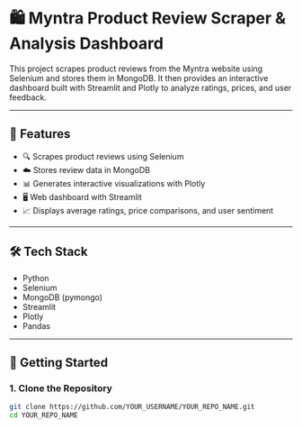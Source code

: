 # 🛍️ Myntra Product Review Scraper & Analysis Dashboard

This project scrapes product reviews from the Myntra website using Selenium and stores them in MongoDB. It then provides an interactive dashboard built with Streamlit and Plotly to analyze ratings, prices, and user feedback.

---

## 📌 Features

- 🔍 Scrapes product reviews using Selenium
- ☁️ Stores review data in MongoDB
- 📊 Generates interactive visualizations with Plotly
- 🖥️ Web dashboard with Streamlit
- 📈 Displays average ratings, price comparisons, and user sentiment

---

## 🛠️ Tech Stack

- Python
- Selenium
- MongoDB (pymongo)
- Streamlit
- Plotly
- Pandas

---

## 🚀 Getting Started

### 1. Clone the Repository

```bash
git clone https://github.com/YOUR_USERNAME/YOUR_REPO_NAME.git
cd YOUR_REPO_NAME

